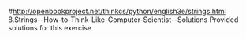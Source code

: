 #http://openbookproject.net/thinkcs/python/english3e/strings.html
8.Strings--How-to-Think-Like-Computer-Scientist--Solutions
Provided solutions for this exercise
